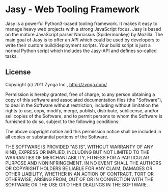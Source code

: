 Jasy - Web Tooling Framework
============================

Jasy is a powerful Python3-based tooling framework. It makes it 
easy to manage heavy web projects with a strong JavaScript focus. 
Jasy is based on the mature JavaScript parser Narcissus (Spidermonkey) 
by Mozilla. The main goal of Jasy is to offer an API which could be 
used by developers to write their custom build/deployment scripts. 
Your build script is just a normal Python script which includes the 
Jasy-API and defines so-called tasks.


## License

Copyright (c) 2011 Zynga Inc., http://zynga.com/

Permission is hereby granted, free of charge, to any person obtaining
a copy of this software and associated documentation files (the
"Software"), to deal in the Software without restriction, including
without limitation the rights to use, copy, modify, merge, publish,
distribute, sublicense, and/or sell copies of the Software, and to
permit persons to whom the Software is furnished to do so, subject to
the following conditions:

The above copyright notice and this permission notice shall be
included in all copies or substantial portions of the Software.

THE SOFTWARE IS PROVIDED "AS IS", WITHOUT WARRANTY OF ANY KIND,
EXPRESS OR IMPLIED, INCLUDING BUT NOT LIMITED TO THE WARRANTIES OF
MERCHANTABILITY, FITNESS FOR A PARTICULAR PURPOSE AND
NONINFRINGEMENT. IN NO EVENT SHALL THE AUTHORS OR COPYRIGHT HOLDERS BE
LIABLE FOR ANY CLAIM, DAMAGES OR OTHER LIABILITY, WHETHER IN AN ACTION
OF CONTRACT, TORT OR OTHERWISE, ARISING FROM, OUT OF OR IN CONNECTION
WITH THE SOFTWARE OR THE USE OR OTHER DEALINGS IN THE SOFTWARE.